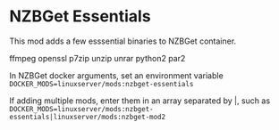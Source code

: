 # NZBGet Essentials

This mod adds a few esssential binaries to NZBGet container.

ffmpeg
openssl
p7zip
unzip
unrar
python2
par2

In NZBGet docker arguments, set an environment variable `DOCKER_MODS=linuxserver/mods:nzbget-essentials`

If adding multiple mods, enter them in an array separated by |, such as `DOCKER_MODS=linuxserver/mods:nzbget-essentials|linuxserver/mods:nzbget-mod2`
